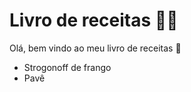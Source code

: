 # Livro de receitas :man_cook:

Olá, bem vindo ao meu livro de receitas :wave:

- Strogonoff de frango
- Pavê
